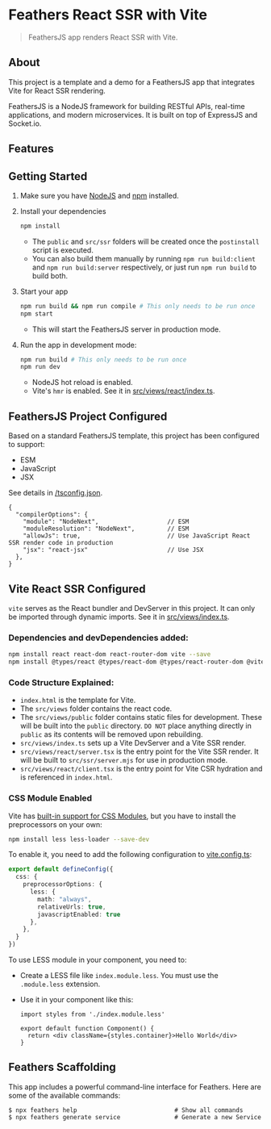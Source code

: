 # Feathers React SSR with Vite

> FeathersJS app renders React SSR with Vite.

## About

This project is a template and a demo for a FeathersJS app that integrates Vite for React SSR rendering.

FeathersJS is a NodeJS framework for building RESTful APIs, real-time applications, and modern microservices. It is built on top of ExpressJS and Socket.io.

## Features

## Getting Started

1. Make sure you have [NodeJS](https://nodejs.org/) and [npm](https://www.npmjs.com/) installed.
2. Install your dependencies

    ```bash
    npm install
    ```
    - The `public` and `src/ssr` folders will be created once the `postinstall` script is executed.
    - You can also build them manually by running `npm run build:client` and `npm run build:server` respectively, or just run `npm run build` to build both.

3. Start your app

    ```bash
    npm run build && npm run compile # This only needs to be run once
    npm start
    ```
    - This will start the FeathersJS server in production mode.

4. Run the app in development mode:
   
    ```bash
    npm run build # This only needs to be run once
    npm run dev
    ```
    - NodeJS hot reload is enabled.
    - Vite's `hmr` is enabled. See it in [src/views/react/index.ts](/src/views/react/index.ts).

## FeathersJS Project Configured

Based on a standard FeathersJS template, this project has been configured to support: 
- ESM
- JavaScript
- JSX

See details in [/tsconfig.json](/tsconfig.json).

```json5
{
  "compilerOptions": {
    "module": "NodeNext",                   // ESM
    "moduleResolution": "NodeNext",         // ESM
    "allowJs": true,                        // Use JavaScript React SSR render code in production
    "jsx": "react-jsx"                      // Use JSX
  },
}
```

## Vite React SSR Configured

`vite` serves as the React bundler and DevServer in this project. It can only be imported through dynamic imports. See it in [src/views/index.ts](/src/views/index.ts).

### Dependencies and devDependencies added:
    
```bash
npm install react react-dom react-router-dom vite --save
npm install @types/react @types/react-dom @types/react-router-dom @vitejs/plugin-react --save-dev
```

### Code Structure Explained:

- `index.html` is the template for Vite.
- The `src/views` folder contains the react code.
- The `src/views/public` folder contains static files for development. These will be built into the `public` directory. `DO NOT` place anything directly in `public` as its contents will be removed upon rebuilding.
- `src/views/index.ts` sets up a Vite DevServer and a Vite SSR render.
- `src/views/react/server.tsx` is the entry point for the Vite SSR render. It will be built to `src/ssr/server.mjs` for use in production mode.
- `src/views/react/client.tsx` is the entry point for Vite CSR hydration and is referenced in `index.html`.

### CSS Module Enabled

Vite has [built-in support for CSS Modules](https://vitejs.dev/guide/features.html#css-modules), but you have to install the preprocessors on your own:

```bash
npm install less less-loader --save-dev
```

To enable it, you need to add the following configuration to [vite.config.ts](/vite.config.ts):

```ts
export default defineConfig({
  css: {
    preprocessorOptions: {
      less: {
        math: "always",
        relativeUrls: true,
        javascriptEnabled: true
      },
    },
  }
})
```

To use LESS module in your component, you need to:

- Create a LESS file like `index.module.less`. You must use the `.module.less` extension.

- Use it in your component like this:

    ```tsx
    import styles from './index.module.less'

    export default function Component() {
      return <div className={styles.container}>Hello World</div>
    }
    ```

## Feathers Scaffolding

This app includes a powerful command-line interface for Feathers. Here are some of the available commands:

```
$ npx feathers help                           # Show all commands
$ npx feathers generate service               # Generate a new Service
```